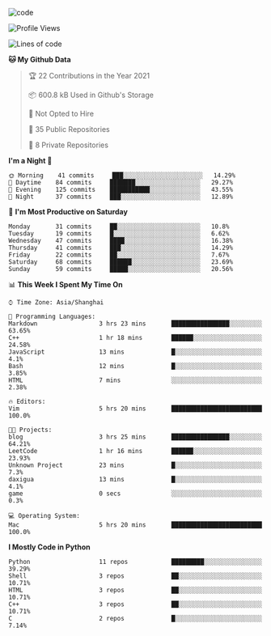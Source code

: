 
<!--
**liuyaanng/liuyaanng** is a ✨ _special_ ✨ repository because its `README.md` (this file) appears on your GitHub profile.

Here are some ideas to get you started:

- 🔭 I’m currently working on ...
- 🌱 I’m currently learning ...
- 👯 I’m looking to collaborate on ...
- 🤔 I’m looking for help with ...
- 💬 Ask me about ...
- 📫 How to reach me: ...
- 😄 Pronouns: ...
- ⚡ Fun fact: ...
-->


![code](https://cdn.jsdelivr.net/gh/liuyaanng/liuyaanng@1.0/code.gif) 

<!--START_SECTION:waka-->
![Profile Views](http://img.shields.io/badge/Profile%20Views-1-blue)

![Lines of code](https://img.shields.io/badge/From%20Hello%20World%20I%27ve%20Written-5.3%20million%20lines%20of%20code-blue)

**🐱 My Github Data** 

> 🏆 22 Contributions in the Year 2021
 > 
> 📦 600.8 kB Used in Github's Storage 
 > 
> 🚫 Not Opted to Hire
 > 
> 📜 35 Public Repositories 
 > 
> 🔑 8 Private Repositories  
 > 
**I'm a Night 🦉** 

```text
🌞 Morning    41 commits     ███░░░░░░░░░░░░░░░░░░░░░░   14.29% 
🌆 Daytime    84 commits     ███████░░░░░░░░░░░░░░░░░░   29.27% 
🌃 Evening    125 commits    ███████████░░░░░░░░░░░░░░   43.55% 
🌙 Night      37 commits     ███░░░░░░░░░░░░░░░░░░░░░░   12.89%

```
📅 **I'm Most Productive on Saturday** 

```text
Monday       31 commits     ██░░░░░░░░░░░░░░░░░░░░░░░   10.8% 
Tuesday      19 commits     █░░░░░░░░░░░░░░░░░░░░░░░░   6.62% 
Wednesday    47 commits     ████░░░░░░░░░░░░░░░░░░░░░   16.38% 
Thursday     41 commits     ███░░░░░░░░░░░░░░░░░░░░░░   14.29% 
Friday       22 commits     ██░░░░░░░░░░░░░░░░░░░░░░░   7.67% 
Saturday     68 commits     ██████░░░░░░░░░░░░░░░░░░░   23.69% 
Sunday       59 commits     █████░░░░░░░░░░░░░░░░░░░░   20.56%

```


📊 **This Week I Spent My Time On** 

```text
⌚︎ Time Zone: Asia/Shanghai

💬 Programming Languages: 
Markdown                 3 hrs 23 mins       ████████████████░░░░░░░░░   63.65% 
C++                      1 hr 18 mins        ██████░░░░░░░░░░░░░░░░░░░   24.58% 
JavaScript               13 mins             █░░░░░░░░░░░░░░░░░░░░░░░░   4.1% 
Bash                     12 mins             █░░░░░░░░░░░░░░░░░░░░░░░░   3.85% 
HTML                     7 mins              ░░░░░░░░░░░░░░░░░░░░░░░░░   2.38%

🔥 Editors: 
Vim                      5 hrs 20 mins       █████████████████████████   100.0%

🐱‍💻 Projects: 
blog                     3 hrs 25 mins       ████████████████░░░░░░░░░   64.21% 
LeetCode                 1 hr 16 mins        ██████░░░░░░░░░░░░░░░░░░░   23.93% 
Unknown Project          23 mins             █░░░░░░░░░░░░░░░░░░░░░░░░   7.3% 
daxigua                  13 mins             █░░░░░░░░░░░░░░░░░░░░░░░░   4.1% 
game                     0 secs              ░░░░░░░░░░░░░░░░░░░░░░░░░   0.3%

💻 Operating System: 
Mac                      5 hrs 20 mins       █████████████████████████   100.0%

```

**I Mostly Code in Python** 

```text
Python                   11 repos            █████████░░░░░░░░░░░░░░░░   39.29% 
Shell                    3 repos             ██░░░░░░░░░░░░░░░░░░░░░░░   10.71% 
HTML                     3 repos             ██░░░░░░░░░░░░░░░░░░░░░░░   10.71% 
C++                      3 repos             ██░░░░░░░░░░░░░░░░░░░░░░░   10.71% 
C                        2 repos             █░░░░░░░░░░░░░░░░░░░░░░░░   7.14%

```



<!--END_SECTION:waka-->
